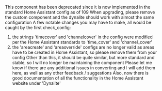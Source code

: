 This component has been deprecated since it is now implemented in the standard Home Assistant config as of 109
When upgrading, please remove the custom component and the dynalite should work with almost the same configuration
A few notable changes you may have to make, all would be caught by the first check_config:
1. the strings 'timecover' and 'channelcover' in the config were modified per the Home Assistant standards to 'time_cover' and 'channel_cover'
2. the 'areacreate' and 'areaoverride' configs are no longer valid as areas have to be created in Home Assistant, so please remove them from your config
Other than this, it should be quite similar, but more standard and stable, so I will no longer be maintaining the component
Please let me know if there are any additional issues in converting and I will add them here, as well as any other feedback / suggestions
Also, now there is good documentation of all the functionality in the Home Assistant website under 'Dynalite'
